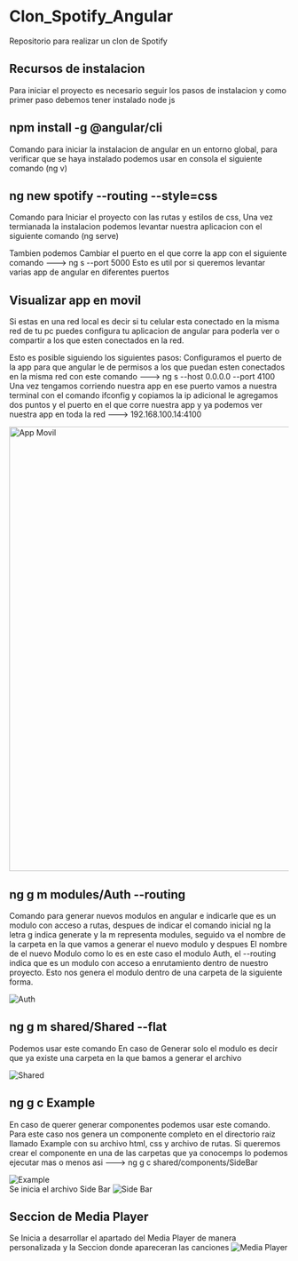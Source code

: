 # Clon_Spotify_Angular
Repositorio para realizar un clon de Spotify

## Recursos de instalacion
Para iniciar el proyecto es necesario seguir los pasos de instalacion y como primer paso debemos tener instalado node js
## npm install -g @angular/cli 
Comando para iniciar la instalacion de angular en un entorno global, para verificar que se haya instalado podemos usar en consola el siguiente comando (ng v)
## ng new spotify --routing --style=css
Comando para Iniciar el proyecto con las rutas y estilos de css, Una vez termianada la instalacion podemos levantar nuestra aplicacion con el siguiente comando (ng serve)

Tambien podemos Cambiar el puerto en el que corre la app con el siguiente comando  --->  ng s --port 5000 
Esto es  util por si queremos levantar varias app de angular en diferentes puertos

## Visualizar app en movil 
Si estas en una red local es decir si tu celular esta conectado en la misma red de tu pc puedes configura tu aplicacion de angular para poderla ver o compartir a los que esten conectados en la red.

Esto es posible siguiendo los siguientes pasos:
Configuramos el puerto de la app para que angular le de permisos a los que puedan esten conectados en la misma red con este comando
---> ng s --host 0.0.0.0 --port 4100
Una vez tengamos corriendo nuestra app en ese puerto vamos a nuestra terminal con el comando ifconfig y copiamos la ip adicional le agregamos dos puntos y el puerto en el que corre nuestra app  y  ya podemos ver nuestra app en toda la red  ---> 192.168.100.14:4100  

<div >
 <img src="https://i.postimg.cc/dQdxDNtT/conexion-Movil.jpg" title="App Movil" alt="App Movil" width="534" height="800" />
</div>


## ng g m modules/Auth --routing 
Comando para generar nuevos modulos en angular e indicarle que es un modulo con acceso a rutas,
despues de indicar el comando inicial ng la letra g  indica generate y la m representa modules,
seguido va el nombre de la carpeta en la que vamos a generar el nuevo modulo y despues El nombre de el nuevo Modulo como lo es en este caso el modulo Auth, el --routing indica que es un modulo con acceso a enrutamiento dentro de nuestro proyecto.  Esto nos genera el modulo dentro de una carpeta de la siguiente forma.

<img src="https://i.postimg.cc/HkGmmk4d/Auth-Module.png" title="Auth" alt="Auth" />

## ng g m shared/Shared --flat
Podemos usar este comando En caso de Generar solo el modulo es decir que ya existe una carpeta en la que bamos a generar el archivo 
<div>
<img src="https://i.postimg.cc/tgQL1xPS/shared.png" title="Shared" alt="Shared" />
</div>

## ng g c Example
En caso de querer generar componentes podemos usar este comando. Para este caso nos genera un componente completo en el directorio raiz llamado Example con su archivo html, css y archivo de rutas. Si queremos crear el componente en una de las carpetas que ya conocemps lo podemos ejecutar mas o menos asi ---> ng g c shared/components/SideBar
<div>
<img src="https://i.postimg.cc/pLTDDGQy/example.png" title="Example" alt="Example" />
</div>

<div>
Se inicia el archivo Side Bar 
<img src="https://i.postimg.cc/tgPjCLyg/Side-Bar.png" title="Side Bar" alt="Side Bar" />
</div>

## Seccion de Media Player
<div>
Se Inicia a desarrollar el apartado del Media Player de manera personalizada y la Seccion donde apareceran las canciones
<img src="https://i.postimg.cc/cJ8rdjMc/Media-Player.png" title="Media Player" alt="Media Player" />
</div>